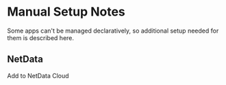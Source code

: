 # Manual Setup Notes

Some apps can't be managed declaratively, so additional setup needed for them is described here.

## NetData

Add to NetData Cloud
